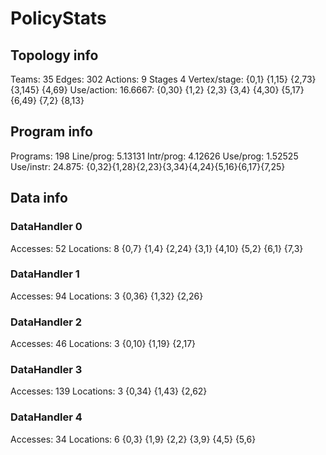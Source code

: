 # PolicyStats
## Topology info
Teams:		35
Edges:		302
Actions:	9
Stages		4
Vertex/stage:	{0,1} {1,15} {2,73} {3,145} {4,69} 
Use/action:	16.6667: {0,30} {1,2} {2,3} {3,4} {4,30} {5,17} {6,49} {7,2} {8,13} 

## Program info
Programs:	198
Line/prog:	5.13131
Intr/prog:	4.12626
Use/prog:	1.52525
Use/instr:	24.875: {0,32}{1,28}{2,23}{3,34}{4,24}{5,16}{6,17}{7,25}

## Data info

### DataHandler 0
Accesses:	52
Locations:	8
{0,7} {1,4} {2,24} {3,1} {4,10} {5,2} {6,1} {7,3} 

### DataHandler 1
Accesses:	94
Locations:	3
{0,36} {1,32} {2,26} 

### DataHandler 2
Accesses:	46
Locations:	3
{0,10} {1,19} {2,17} 

### DataHandler 3
Accesses:	139
Locations:	3
{0,34} {1,43} {2,62} 

### DataHandler 4
Accesses:	34
Locations:	6
{0,3} {1,9} {2,2} {3,9} {4,5} {5,6} 